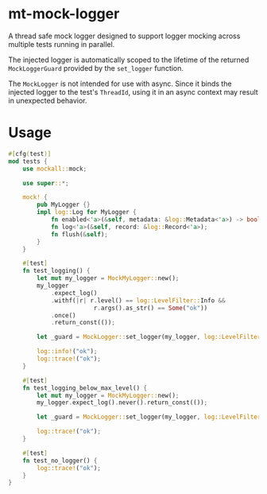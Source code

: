 # mt-mock-logger

A thread safe mock logger designed to support logger mocking across multiple tests running in parallel.

The injected logger is automatically scoped to the lifetime of the returned `MockLoggerGuard` provided by the `set_logger` function.

The `MockLogger` is not intended for use with async. Since it binds the injected logger to the test's `ThreadId`, using it in an async context may result in unexpected behavior.

# Usage

```rust
#[cfg(test)]
mod tests {
    use mockall::mock;

    use super::*;

    mock! {
        pub MyLogger {}
        impl log::Log for MyLogger {
            fn enabled<'a>(&self, metadata: &log::Metadata<'a>) -> bool;
            fn log<'a>(&self, record: &log::Record<'a>);
            fn flush(&self);
        }
    }

    #[test]
    fn test_logging() {
        let mut my_logger = MockMyLogger::new();
        my_logger
            .expect_log()
            .withf(|r| r.level() == log::LevelFilter::Info && 
                        r.args().as_str() == Some("ok"))
            .once()
            .return_const(());

        let _guard = MockLogger::set_logger(my_logger, log::LevelFilter::Info);

        log::info!("ok");
        log::trace!("ok");
    }

    #[test]
    fn test_logging_below_max_level() {
        let mut my_logger = MockMyLogger::new();
        my_logger.expect_log().never().return_const(());

        let _guard = MockLogger::set_logger(my_logger, log::LevelFilter::Info);

        log::trace!("ok");
    }

    #[test]
    fn test_no_logger() {
        log::trace!("ok");
    }
}
```